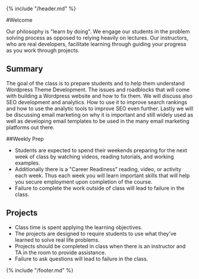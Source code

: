 {% include "/header.md" %}

#Welcome

Our philosophy is "learn by doing". We engage our students in the problem solving process as opposed to relying heavily on lectures. Our instructors, who are real developers, facilitate learning through guiding your progress as you work through projects.

## Summary 
The goal of the class is to prepare students and to help them understand Wordpress Theme Development. The issues and roadblocks that will come with building a Wordpress website and how to fix them. We will discuss also SEO development and analytics. How to use it to improve search rankings and how to use the analytic tools to improve SEO even further. Lastly we will be discussing email marketing on why it is important and still widely used as well as developing email templates to be used in the many email marketing platforms out there. 

##Weekly Prep
* Students are expected to spend their weekends preparing for the next week of class by watching videos, reading tutorials, and working examples.
* Additionally there is a "Career Readiness" reading, video, or activity each week. Thus each week you will learn important skills that will help you secure employment upon completion of the course.
* Failure to complete the work outside of class will lead to failure in the class.

## Projects
* Class time is spent applying the learning objectives.
* The projects are designed to require students to use what they've learned to solve real life problems.
* Projects should be completed in class when there is an instructor and TA in the room to provide assistance.
* Failure to ask questions will lead to failure in the class. 


{% include "/footer.md" %}
